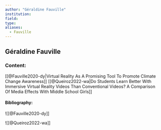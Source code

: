 ```yaml
---
author: "Géraldine Fauville"
institution:
field:
type:
aliases:
  - Fauville
---
```


## Géraldine Fauville

### Content:
[[@Fauville2020-dy|Virtual Reality As A Promising Tool To Promote Climate Change Awareness]]
[[@Queiroz2022-wa|Do Students Learn Better With Immersive Virtual Reality Videos Than Conventional Videos? A Comparison Of Media Effects With Middle School Girls]]

#### Bibliography:

![[@Fauville2020-dy]]

![[@Queiroz2022-wa]]